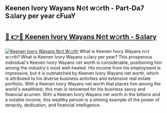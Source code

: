 ## Keenen Ivory Wayans N𝚎t w𝚘rth - Part-Da7 S𝚊lary per year cFuaY

# <h2><a href="http://gc04ycb.nevu.top/?p=Keenen+Ivory+Wayans">🔗 👉🔴 Keenen Ivory Wayans N𝚎t w𝚘rth - S𝚊lary</a></h2>

[![Keenen Ivory Wayans N𝚎t W𝚘rth](https://i.imgur.com/Oavwk0R.jpeg)](http://gc04ycb.nevu.top/?p=Keenen+Ivory+Wayans)
What is Keenen Ivory Wayans n𝚎t w𝚘rth? What is Keenen Ivory Wayans s𝚊lary per year?
This prosperous individual's Keenen Ivory Wayans net worth is considerable, positioning him among the industry's most well-heeled. His income from his employment is impressive, but it is outmatched by Keenen Ivory Wayans net worth, which is attributed to his diverse business activities and extensive real estate portfolio. With a Keenen Ivory Wayans net worth that places him among the world's wealthiest, this man is renowned for his business savvy and financial acumen. With a Keenen Ivory Wayans net worth in the billions and a notable income, this wealthy person is a shining example of the power of tenacity, dedication, and financial intelligence.
